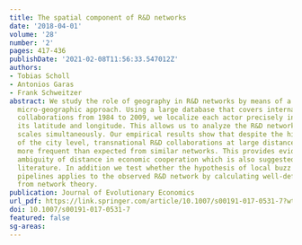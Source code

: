 ```yaml
---
title: The spatial component of R&D networks
date: '2018-04-01'
volume: '28'
number: '2'
pages: 417-436
publishDate: '2021-02-08T11:56:33.547012Z'
authors:
- Tobias Scholl
- Antonios Garas
- Frank Schweitzer
abstract: We study the role of geography in R&D networks by means of a quantitative,
  micro-geographic approach. Using a large database that covers international R&D
  collaborations from 1984 to 2009, we localize each actor precisely in space through
  its latitude and longitude. This allows us to analyze the R&D network at all geographic
  scales simultaneously. Our empirical results show that despite the high importance
  of the city level, transnational R&D collaborations at large distances are much
  more frequent than expected from similar networks. This provides evidence for the
  ambiguity of distance in economic cooperation which is also suggested by the existing
  literature. In addition we test whether the hypothesis of local buzz and global
  pipelines applies to the observed R&D network by calculating well-defined metrics
  from network theory.
publication: Journal of Evolutionary Economics
url_pdf: https://link.springer.com/article/10.1007/s00191-017-0531-7?wt_mc=Internal.Event.1.SEM.ArticleAuthorOnlineFirst
doi: 10.1007/s00191-017-0531-7
featured: false
sg-areas:
---
```


